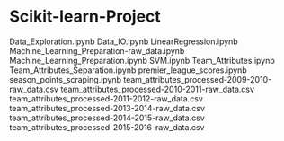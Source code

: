 # Scikit-learn-Project  

Data_Exploration.ipynb
Data_IO.ipynb
LinearRegression.ipynb
Machine_Learning_Preparation-raw_data.ipynb
Machine_Learning_Preparation.ipynb
SVM.ipynb
Team_Attributes.ipynb
Team_Attributes_Separation.ipynb
premier_league_scores.ipynb
season_points_scraping.ipynb
team_attributes_processed-2009-2010-raw_data.csv
team_attributes_processed-2010-2011-raw_data.csv
team_attributes_processed-2011-2012-raw_data.csv
team_attributes_processed-2013-2014-raw_data.csv
team_attributes_processed-2014-2015-raw_data.csv
team_attributes_processed-2015-2016-raw_data.csv
